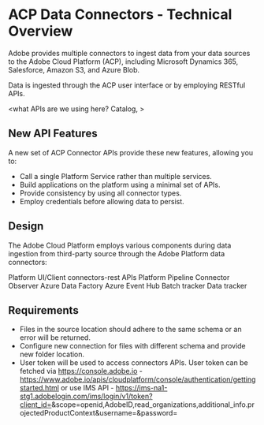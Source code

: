 # ACP Data Connectors - Technical Overview


Adobe provides multiple connectors to ingest data from your data sources to the Adobe Cloud Platform (ACP), including Microsoft Dynamics 365, Salesforce, Amazon S3, and Azure Blob. 

<add> 

Data is ingested through the ACP user interface or by employing RESTful APIs. 

<what APIs are we using here? Catalog, >

## New API Features

A new set of ACP Connector APIs provide these new features, allowing you to:

* Call a single Platform Service rather than multiple services.
* Build applications on the platform using a minimal set of APIs.
* Provide consistency by using all connector types.
* Employ credentials before allowing data to persist. 

## Design
The Adobe Cloud Platform employs various components during data ingestion from third-party source through the Adobe Platform data connectors:

Platform UI/Client
connectors-rest APIs
Platform Pipeline
Connector Observer
Azure Data Factory
Azure Event Hub
Batch tracker
Data tracker

## Requirements
* Files in the source location should adhere to the same schema or an error will be returned.
* Configure new connection for files with different schema and provide new folder location.
* User token will be used to access connectors APIs. User token can be fetched via https://console.adobe.io - https://www.adobe.io/apis/cloudplatform/console/authentication/gettingstarted.html or use IMS API - https://ims-na1-stg1.adobelogin.com/ims/login/v1/token?client_id=<YourIMSClientId>&scope=openid,AdobeID,read_organizations,additional_info.projectedProductContext&username=<userName>&password=<password>
